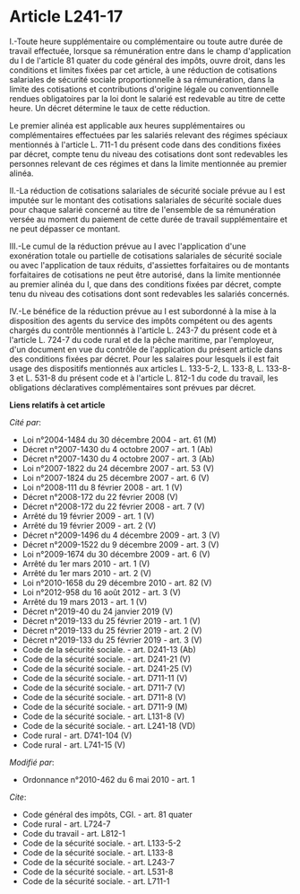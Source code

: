 # Article L241-17

I.-Toute heure supplémentaire ou complémentaire ou toute autre durée de travail effectuée, lorsque sa rémunération entre dans
le champ d'application du I de l'article 81 quater du code général des impôts, ouvre droit, dans les conditions et limites
fixées par cet article, à une réduction de cotisations salariales de sécurité sociale proportionnelle à sa rémunération, dans
la limite des cotisations et contributions d'origine légale ou conventionnelle rendues obligatoires par la loi dont le
salarié est redevable au titre de cette heure. Un décret détermine le taux de cette réduction. 

Le premier alinéa est applicable aux heures supplémentaires ou complémentaires effectuées par les salariés relevant des
régimes spéciaux mentionnés à l'article L. 711-1 du présent code dans des conditions fixées par décret, compte tenu du niveau
des cotisations dont sont redevables les personnes relevant de ces régimes et dans la limite mentionnée au premier alinéa. 

II.-La réduction de cotisations salariales de sécurité sociale prévue au I est imputée sur le montant des cotisations
salariales de sécurité sociale dues pour chaque salarié concerné au titre de l'ensemble de sa rémunération versée au moment
du paiement de cette durée de travail supplémentaire et ne peut dépasser ce montant. 

III.-Le cumul de la réduction prévue au I avec l'application d'une exonération totale ou partielle de cotisations salariales
de sécurité sociale ou avec l'application de taux réduits, d'assiettes forfaitaires ou de montants forfaitaires de
cotisations ne peut être autorisé, dans la limite mentionnée au premier alinéa du I, que dans des conditions fixées par
décret, compte tenu du niveau des cotisations dont sont redevables les salariés concernés. 

IV.-Le bénéfice de la réduction prévue au I est subordonné à la mise à la disposition des agents du service des impôts
compétent ou des agents chargés du contrôle mentionnés à l'article L. 243-7 du présent code et à l'article L. 724-7 du code
rural et de la pêche maritime, par l'employeur, d'un document en vue du contrôle de l'application du présent article dans des
conditions fixées par décret. Pour les salaires pour lesquels il est fait usage des dispositifs mentionnés aux articles L.
133-5-2, L. 133-8, L. 133-8-3 et L. 531-8 du présent code et à l'article L. 812-1 du code du travail, les obligations
déclaratives complémentaires sont prévues par décret.

**Liens relatifs à cet article**

_Cité par_:

  - Loi n°2004-1484 du 30 décembre 2004 - art. 61 (M)
  - Décret n°2007-1430 du 4 octobre 2007 - art. 1 (Ab)
  - Décret n°2007-1430 du 4 octobre 2007 - art. 3 (Ab)
  - Loi n°2007-1822 du 24 décembre 2007 - art. 53 (V)
  - Loi n°2007-1824 du 25 décembre 2007 - art. 6 (V)
  - Loi n°2008-111 du 8 février 2008 - art. 1 (V)
  - Décret n°2008-172 du 22 février 2008 (V)
  - Décret n°2008-172 du 22 février 2008 - art. 7 (V)
  - Arrêté du 19 février 2009 - art. 1 (V)
  - Arrêté du 19 février 2009 - art. 2 (V)
  - Décret n°2009-1496 du 4 décembre 2009 - art. 3 (V)
  - Décret n°2009-1522 du 9 décembre 2009 - art. 3 (V)
  - Loi n°2009-1674 du 30 décembre 2009 - art. 6 (V)
  - Arrêté du 1er mars 2010 - art. 1 (V)
  - Arrêté du 1er mars 2010 - art. 2 (V)
  - Loi n°2010-1658 du 29 décembre 2010 - art. 82 (V)
  - Loi n°2012-958 du 16 août 2012 - art. 3 (V)
  - Arrêté du 19 mars 2013 - art. 1 (V)
  - Décret n°2019-40 du 24 janvier 2019 (V)
  - Décret n°2019-133 du 25 février 2019 - art. 1 (V)
  - Décret n°2019-133 du 25 février 2019 - art. 2 (V)
  - Décret n°2019-133 du 25 février 2019 - art. 3 (V)
  - Code de la sécurité sociale. - art. D241-13 (Ab)
  - Code de la sécurité sociale. - art. D241-21 (V)
  - Code de la sécurité sociale. - art. D241-25 (V)
  - Code de la sécurité sociale. - art. D711-11 (V)
  - Code de la sécurité sociale. - art. D711-7 (V)
  - Code de la sécurité sociale. - art. D711-8 (V)
  - Code de la sécurité sociale. - art. D711-9 (M)
  - Code de la sécurité sociale. - art. L131-8 (V)
  - Code de la sécurité sociale. - art. L241-18 (VD)
  - Code rural - art. D741-104 (V)
  - Code rural - art. L741-15 (V)

_Modifié par_:

  - Ordonnance n°2010-462 du 6 mai 2010 - art. 1

_Cite_:

  - Code général des impôts, CGI. - art. 81 quater
  - Code rural - art. L724-7
  - Code du travail - art. L812-1
  - Code de la sécurité sociale. - art. L133-5-2
  - Code de la sécurité sociale. - art. L133-8
  - Code de la sécurité sociale. - art. L243-7
  - Code de la sécurité sociale. - art. L531-8
  - Code de la sécurité sociale. - art. L711-1
